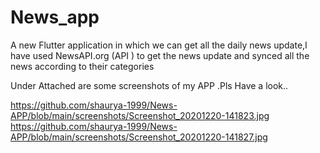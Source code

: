 # News_app

A new Flutter application in which we can get all the daily news update,I have used NewsAPI.org (API ) to get the news update and synced all the news according to their categories

Under Attached are some screenshots of my APP .Pls Have a look..

https://github.com/shaurya-1999/News-APP/blob/main/screenshots/Screenshot_20201220-141823.jpg
https://github.com/shaurya-1999/News-APP/blob/main/screenshots/Screenshot_20201220-141827.jpg





